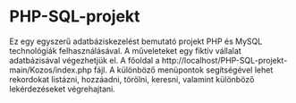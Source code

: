 # PHP-SQL-projekt

Ez egy egyszerű adatbáziskezelést bemutató projekt PHP és MySQL technológiák felhasználásával.
A műveleteket egy fiktív vállalat adatbázisával végezhetjük el.
A főoldal a http://localhost/PHP-SQL-projekt-main/Kozos/index.php fájl.
A különböző menüpontok segítségével lehet rekordokat listázni, hozzáadni, törölni, keresni, valamint különböző lekérdezéseket végrehajtani.
